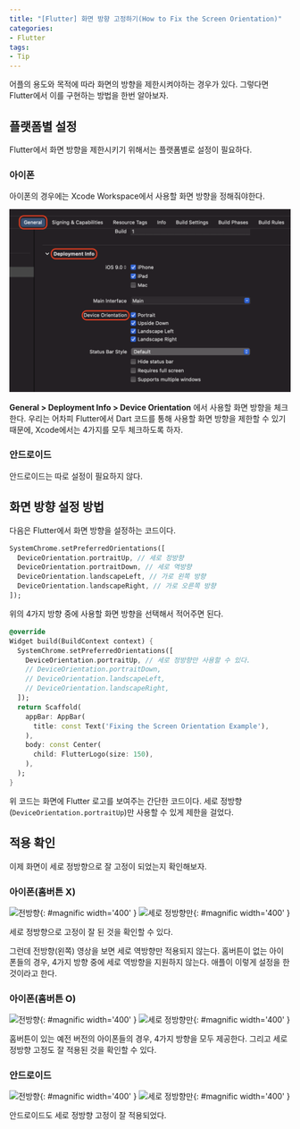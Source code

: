 ```yaml
---
title: "[Flutter] 화면 방향 고정하기(How to Fix the Screen Orientation)"
categories:
- Flutter
tags:
- Tip
---
```


어플의 용도와 목적에 따라 화면의 방향을 제한시켜야하는 경우가 있다. 그렇다면 Flutter에서 이를 구현하는 방법을 한번 알아보자.

## 플랫폼별 설정

Flutter에서 화면 방향을 제한시키기 위해서는 플랫폼별로 설정이 필요하다.

### 아이폰

아이폰의 경우에는 Xcode Workspace에서 사용할 화면 방향을 정해줘야한다.

![](/assets/Flutter/Tip/fixing-the-screen-orientation/Example1.png)

**General > Deployment Info > Device Orientation** 에서 사용할 화면 방향을 체크한다. 우리는 어차피 Flutter에서 Dart 코드를 통해 사용할 화면 방향을 제한할 수 있기 때문에, Xcode에서는 4가지를 모두 체크하도록 하자.

### 안드로이드

안드로이드는 따로 설정이 필요하지 않다.

## 화면 방향 설정 방법

다음은 Flutter에서 화면 방향을 설정하는 코드이다.

``` dart
SystemChrome.setPreferredOrientations([
  DeviceOrientation.portraitUp, // 세로 정방향
  DeviceOrientation.portraitDown, // 세로 역방향
  DeviceOrientation.landscapeLeft, // 가로 왼쪽 방향
  DeviceOrientation.landscapeRight, // 가로 오른쪽 방향
]);
```

위의 4가지 방향 중에 사용할 화면 방향을 선택해서 적어주면 된다.

``` dart
@override
Widget build(BuildContext context) {
  SystemChrome.setPreferredOrientations([
    DeviceOrientation.portraitUp, // 세로 정방향만 사용할 수 있다.
    // DeviceOrientation.portraitDown,
    // DeviceOrientation.landscapeLeft,
    // DeviceOrientation.landscapeRight,
  ]);
  return Scaffold(
    appBar: AppBar(
      title: const Text('Fixing the Screen Orientation Example'),
    ),
    body: const Center(
      child: FlutterLogo(size: 150),
    ),
  );
}
```

위 코드는 화면에 Flutter 로고를 보여주는 간단한 코드이다. 세로 정방향(`DeviceOrientation.portraitUp`)만 사용할 수 있게 제한을 걸었다.

## 적용 확인

이제 화면이 세로 정방향으로 잘 고정이 되었는지 확인해보자.

### 아이폰(홈버튼 X)

![전방향](/assets/flutter/Tip/fixing-the-screen-orientation/Example2.gif){: #magnific  width='400' }
![세로 정방향만](/assets/flutter/Tip/fixing-the-screen-orientation/Example3.gif){: #magnific  width='400' }

세로 정방향으로 고정이 잘 된 것을 확인할 수 있다.

그런데 전방향(왼쪽) 영상을 보면 세로 역방향만 적용되지 않는다. 홈버튼이 없는 아이폰들의 경우, 4가지 방향 중에 세로 역방향을 지원하지 않는다. 애플이 이렇게 설정을 한 것이라고 한다.

### 아이폰(홈버튼 O)

![전방향](/assets/flutter/Tip/fixing-the-screen-orientation/Example4.gif){: #magnific  width='400' }
![세로 정방향만](/assets/flutter/Tip/fixing-the-screen-orientation/Example5.gif){: #magnific  width='400' }

홈버튼이 있는 예전  버전의  아이폰들의 경우, 4가지 방향을 모두 제공한다. 그리고 세로 정방향 고정도 잘 적용된 것을 확인할 수 있다.

### 안드로이드

![전방향](/assets/flutter/Tip/fixing-the-screen-orientation/Example6.gif){: #magnific  width='400' }
![세로 정방향만](/assets/flutter/Tip/fixing-the-screen-orientation/Example7.gif){: #magnific  width='400' }

안드로이드도 세로 정방향 고정이 잘 적용되었다.

